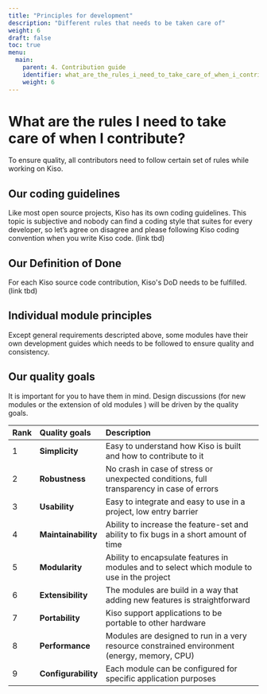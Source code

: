 ```yaml
---
title: "Principles for development"
description: "Different rules that needs to be taken care of"
weight: 6
draft: false
toc: true
menu:
  main:
    parent: 4. Contribution guide
    identifier: what_are_the_rules_i_need_to_take_care_of_when_i_contribute
    weight: 6
---
```


# What are the rules I need to take care of when I contribute?

To ensure quality, all contributors need to follow certain set of rules while working on Kiso.

## Our coding guidelines

Like most open source projects, Kiso has its own coding guidelines. This topic is subjective and nobody can find a coding style that suites for every developer, so let’s agree on disagree and please following Kiso coding convention when you write Kiso code. (link tbd)
## Our Definition of Done

For each Kiso source code contribution, Kiso's DoD needs to be fulfilled. (link tbd)
## Individual module principles

Except general requirements descripted above, some modules have their own development guides which needs to be followed to ensure quality and consistency.
## Our quality goals

It is important for you to have them in mind. Design discussions (for new modules or the extension of old modules ) will be driven by the quality goals.

| Rank | Quality goals       | Description                                                                                  |
| :--- | :------------------ | :------------------------------------------------------------------------------------------- |
| 1    | **Simplicity**      | Easy to understand how Kiso is built and how to contribute to it                             |
| 2    | **Robustness**      | No crash in case of stress or unexpected conditions, full transparency in case of errors     |
| 3    | **Usability**       | Easy to integrate and easy to use in a project, low entry barrier                            |
| 4    | **Maintainability** | Ability to increase the feature-set and ability to fix bugs in a short amount of time        |
| 5    | **Modularity**      | Ability to encapsulate features in modules and to select which module to use in the project  |
| 6    | **Extensibility**   | The modules are build in a way that adding new features is straightforward                   |
| 7    | **Portability**     | Kiso support applications to be portable to other hardware                                   |
| 8    | **Performance**     | Modules are designed to run in a very resource constrained environment (energy, memory, CPU) |
| 9    | **Configurability** | Each module can be configured for specific application purposes                              |

